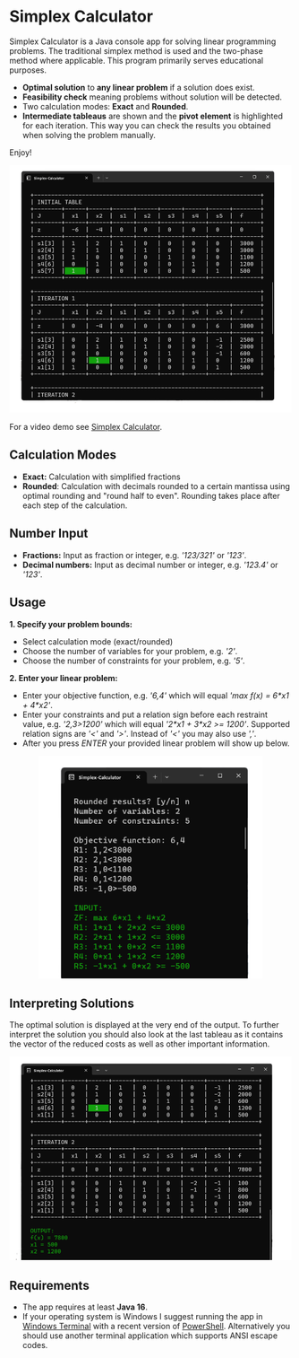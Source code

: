 # Simplex Calculator

Simplex Calculator is a Java console app for solving linear programming problems. The traditional simplex method is used and the two-phase method where applicable. This program primarily serves educational purposes.
* **Optimal solution** to **any linear problem** if a solution does exist.
* **Feasibility check** meaning problems without solution will be detected.
* Two calculation modes: **Exact** and **Rounded**.
* **Intermediate tableaus** are shown and the **pivot element** is highlighted for each iteration. This way you can check the results you obtained when solving the problem manually.

Enjoy!

<p align="center">
      <img src="media/simplex-calculator.png" alt="Example problem input" width="780" >
</p>

For a video demo see [Simplex Calculator](https://drive.google.com/drive/folders/1gH_82MVWjv0lWRdNeFJ7r9ySENtS2a6k?usp=sharing%3E).


## Calculation Modes

* **Exact:** Calculation with simplified fractions
* **Rounded**: Calculation with decimals rounded to a certain mantissa using optimal rounding and "round half to even". Rounding takes place after each step of the calculation.

## Number Input
* **Fractions:** Input as fraction or integer, e.g. *'123/321'* or *'123'*.
* **Decimal numbers:** Input as decimal number or integer, e.g. *'123.4'* or *'123'*.

## Usage

**1. Specify your problem bounds:**
   * Select calculation mode (exact/rounded)
   * Choose the number of variables for your problem, e.g. *'2'*.
   * Choose the number of constraints for your problem, e.g. *'5'*.


**2. Enter your linear problem:**
   * Enter your objective function, e.g. *'6,4'* which will equal *'max f(x) = 6\*x1 + 4\*x2'*.
   * Enter your constraints and put a relation sign before each restraint value, e.g. *'2,3>1200'* which will equal *'2\*x1 + 3\*x2 >= 1200'*. Supported relation signs are *'<'* and *'>'*. Instead of *'<'* you may also use *','*.
   * After you press *ENTER* your provided linear problem will show up below.
<p align="center">
      <img src="media/problem-input.png" alt="Example problem input" width="400" >
</p>

## Interpreting Solutions
The optimal solution is displayed at the very end of the output. To further interpret the solution you should also look at the last tableau as it contains the vector of the reduced costs as well as other important information.
<p align="center">
      <img src="media/problem-output.png" alt="Example problem output" width="800" >
</p>


## Requirements
* The app requires at least **Java 16**.
* If your operating system is Windows I suggest running the app in [Windows Terminal](https://github.com/microsoft/terminal) with a recent version of [PowerShell](https://github.com/PowerShell/PowerShell). Alternatively you should use another terminal application which supports ANSI escape codes.
